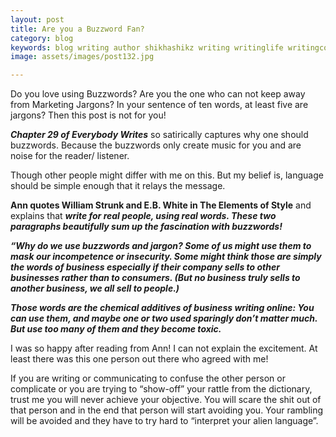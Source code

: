 ```yaml
---
layout: post
title: Are you a Buzzword Fan?
category: blog
keywords: blog writing author shikhashikz writing writinglife writingcommunity dailyblogpost dailyblogpostchallenge marketingjargon buzzword
image: assets/images/post132.jpg

---
```

Do you love using Buzzwords? Are you the one who can not keep away from Marketing Jargons? In your sentence of ten words, at least five are jargons? Then this post is not for you!

***Chapter 29 of Everybody Writes*** so satirically captures why one should buzzwords. Because the buzzwords only create music for you and are noise for the reader/ listener. 

Though other people might differ with me on this. But my belief is, language should be simple enough that it relays the message. 

**Ann quotes William Strunk and E.B. White in The Elements of Style** and explains that ***write for real people, using real words. These two paragraphs beautifully sum up the fascination with buzzwords!***

***“Why do we use buzzwords and jargon? Some of us might use them to mask our incompetence or insecurity. Some might think those are simply the words of business especially if their company sells to other businesses rather than to consumers. (But no business truly sells to another business, we all sell to people.)***

***Those words are the chemical additives of business writing online: You can use them, and maybe one or two used sparingly don’t matter much. But use too many of them and they become toxic.***

I was so happy after reading from Ann! I can not explain the excitement. At least there was this one person out there who agreed with me!

If you are writing or communicating to confuse the other person or complicate or you are trying to “show-off” your rattle from the dictionary, trust me you will never achieve your objective. You will scare the shit out of that person and in the end that person will start avoiding you. Your rambling will be avoided and they have to try hard to “interpret your alien language”.


